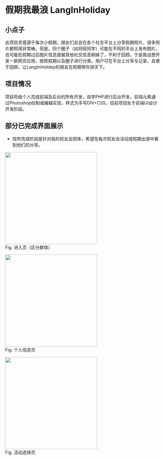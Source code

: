 # 假期我最浪 LangInHoliday

## 小点子
此项目灵感源于每次小假期，朋友们总会在各个社交平台上分享假期照片，很多照片都照得非常棒。但是，同个圈子（如同班同学）可能在不同的平台上发布图片，也可能在假期过后图片信息就被其他社交信息刷掉了，不利于回顾。于是我设想开发一款网页应用，按照假期以及圈子进行分类，用户可在平台上分享与记录，且便于回顾，让LangInHoliday的朋友在假期带你游天下。

## 项目情况

项目将由个人完成前端及后台的所有开发，自学PHP进行后台开发，前端元素通过Photoshop绘制或编辑实现，样式为手写DIV+CSS，目前项目处于前端UI设计开发阶段。

## 部分已完成界面展示

 - 现所完成阶段是针对我的校友会团体，希望在每次校友会活动或假期出游中看到他们的分享。

<p align="center">
<div>
<img src="http://i.imgur.com/33534KV.png" width="300">
</div>
Fig. 进入页（区分群体）
</p>

<p align="center">
<div>
<img src="http://i.imgur.com/OdYFO5D.png" width="300">
</div>
Fig. 个人信息页
</p>

<p align="center">
<div>
<img src="http://i.imgur.com/xDQuEa1.png" width="300">
</div>
Fig. 活动选择页
</p>